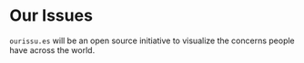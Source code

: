 # Our Issues
`ourissu.es` will be an open source initiative to visualize the concerns people have across the world.
